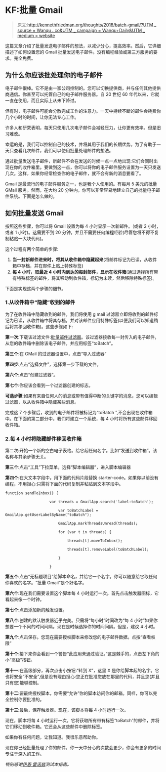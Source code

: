 # KF:批量 Gmail

> 原文:[http://kennethfriedman.org/thoughts/2018/batch-gmail/?UTM _ source = Wanqu . co&UTM _ campaign = Wanqu+Daily&UTM _ medium = website](http://kennethfriedman.org/thoughts/2018/batch-gmail/?utm_source=wanqu.co&utm_campaign=Wanqu+Daily&utm_medium=website)



这篇文章介绍了批量发送电子邮件的想法，以减少分心，提高效率。然后，它详细描述了如何设置您的 Gmail 批量发送电子邮件。没有编程经验或第三方服务的要求。完全免费。

## 为什么你应该批处理你的电子邮件

电子邮件很棒。它不是由一家公司控制的。您可以切换提供商，并与任何其他提供商通信。你甚至可以托管自己的电子邮件服务器。自 20 世纪 60 年代以来，它就一直在使用，而且实际上从未下降过。

但有时，电子邮件可能会分散完成工作的注意力。一天中持续不断的邮件会耗费你几个小时的时间，让你无法专心工作。

许多人和研究表明，每天只使用几次电子邮件会减轻压力，让你更有效率。但是旧习难改。

幸运的是，我们可以控制自己的技术，并将其用于我们的长期优势。为了有助于一天只查看几次邮件，我们可以使用批量处理邮件的想法。

通过批量发送电子邮件，新邮件不会在发送的时候一点一点地出现:它们会同时出现在你的收件箱里。要做到这一点，你可以将你的电子邮件服务设置为一天只发送几次。这样，如果你经常检查你的电子邮件，就不会有新的消息要看了。

Gmail 是最流行的电子邮件服务之一，也是我个人使用的。有每月 5 美元的批量 GMail 服务。然而，在大约 20 分钟内，你可以非常容易地建立自己的批量电子邮件系统。下面是怎么做的。

## 如何批量发送 Gmail

按照这些步骤，你可以将 Gmail 设置为每 4 小时显示一次新邮件。(或者 2 小时，或者 1 小时)。这需要不到 20 分钟，并且不需要任何编程经验(尽管您将不得不复制粘贴一大块代码)。

这个过程有两个简单的步骤:

1.  **当一封新邮件进来时，将其从收件箱中隐藏起来**(将邮件标记为已读，从收件箱中存档，并在邮件上贴上特殊标签)
2.  **每 4 小时，取最近 4 小时内到达的每封邮件，显示在收件箱**(通过选择所有带有特殊标签的邮件，将其移动到收件箱，标记为未读，然后移除特殊标签)。

下面是实现这两个步骤的细节。

### 1.从收件箱中“隐藏”收到的邮件

为了在收件箱中隐藏收到的邮件，我们将使用 g mail 过滤器立即将收到的邮件标记为已读，从收件箱中将其存档，并对该邮件应用特殊标签(以便我们可以知道稍后将其移回收件箱)。这些步骤如下:



**第一次**:下载该过滤文件:[批量邮件过滤器](http://kennethfriedman.org/thoughts/2018/batch-gmail/mailFilters.xml)。该过滤器接收每一封传入的电子邮件，从您的收件箱中删除该电子邮件，并应用标签“toBatch”。





**第三个**:在 GMail 的过滤器设置中，点击“导入过滤器”





**第四步**:点击“选择文件”，选择第一步下载的文件。





**第六个**:点击“创建过滤器”。





**第七个**:你应该会看到一个过滤器创建的标志。





**可选步骤**:如果有来自任何人的消息或带有值得中断的关键字的消息，您可以编辑过滤器，以从收件箱中隐藏某些消息。



完成这 7 个步骤后，收到的电子邮件将被标记为“toBatch ”,不会出现在收件箱中。在下面的第二部分中，我们将建立一个系统，每 4 小时将所有这些邮件移回收件箱。

### 2.每 4 小时将隐藏邮件移回收件箱



第二次:开始一个新的空白电子表格。给它起任何名字。比如“发送到收件箱”。该名称与其余步骤无关。





**第三个**:点击“工具”下拉菜单，选择“脚本编辑器”，进入脚本编辑器





**第四个**:在大文本字段中，用下面的代码片段替换 starter-code。如果你以前没有编程，不用担心:只需将下面的代码复制并粘贴到文本字段中。

```
function sendToInbox() {

					var threads = GmailApp.search('label:toBatch');

						var toBatchLabel = GmailApp.getUserLabelByName("toBatch");

						GmailApp.markThreadsUnread(threads);

						for (var t in threads) {

							threads[t].moveToInbox();

							threads[t].removeLabel(toBatchLabel);

						}

					} 
```





**第五个**:点击“无标题项目”给脚本命名，并给它一个名字。你可以随意给它取任何你喜欢的名字。“批量 Gmail”是个好名字。





**第六个**:现在我们需要设置这个脚本每 4 小时运行一次。首先点击触发器图标，它看起来像一个时钟。





**第七个**:点击添加新的触发设置。





**第八个**:创建的默认触发器近乎完美。只需将“每小时”时间改为“每 4 小时”如果你想要一个不同的时间间隔，现在是时候选择你的时间间隔。但是，建议 4 小时。





**第九个**:点击保存。您现在需要授权脚本来修改您的电子邮件数据。点按“查看权限”





**第十个**:接下来你会看到一个警告“此应用未通过验证。”这是棘手的，点击左下角的小“高级”按钮。





**第十一**:在高级部分，再次点击小按钮:“转到 X”，这里 X 是你给脚本起的名字。它也将安全“不安全”,但是没有理由担心:您正在批准您放在那里的代码，并且您(并且只有您)能够控制。





**第十二**:要最终授权脚本，你需要“允许”你的脚本访问你的邮箱。同样，你可以完全控制你要批准的。





**第十三**:最后，保存触发器。现在，该脚本将每 4 小时运行一次。



现在，脚本将每 4 小时运行一次。它将获取所有带有标签“toBatch”的邮件，并将它们移动到收件箱。它还会从这些邮件中删除标签。

如果你有任何问题，让我知道。我很乐意帮助你。

现在你已经批量处理了你的邮件，你一天中分心的次数会更少，你会有更多的时间专注于深入的工作。

*特别感谢[伊恩·雷诺兹](http://yelling-at-trains.org)测试本指南。*

